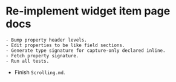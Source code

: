 # Re-implement widget item page docs
    - Bump property header levels.
    - Edit properties to be like field sections.
    - Generate type signature for capture-only declared inline.
    - Fetch property signature.
    - Run all tests.

* Finish `Scrolling.md`.